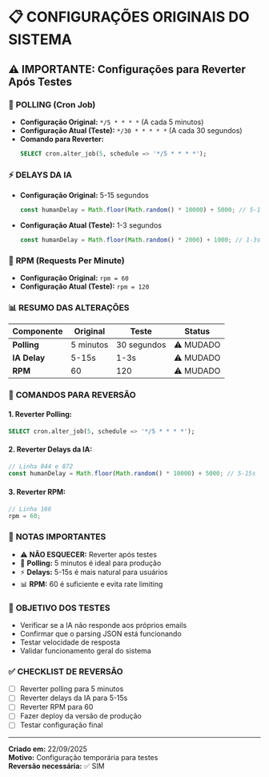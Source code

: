 # 📋 CONFIGURAÇÕES ORIGINAIS DO SISTEMA

## ⚠️ IMPORTANTE: Configurações para Reverter Após Testes

### 🔄 **POLLING (Cron Job)**
- **Configuração Original:** `*/5 * * * *` (A cada 5 minutos)
- **Configuração Atual (Teste):** `*/30 * * * * *` (A cada 30 segundos)
- **Comando para Reverter:**
  ```sql
  SELECT cron.alter_job(5, schedule => '*/5 * * * *');
  ```

### ⚡ **DELAYS DA IA**
- **Configuração Original:** 5-15 segundos
  ```typescript
  const humanDelay = Math.floor(Math.random() * 10000) + 5000; // 5-15s
  ```
- **Configuração Atual (Teste):** 1-3 segundos
  ```typescript
  const humanDelay = Math.floor(Math.random() * 2000) + 1000; // 1-3s
  ```

### 🚀 **RPM (Requests Per Minute)**
- **Configuração Original:** `rpm = 60`
- **Configuração Atual (Teste):** `rpm = 120`

### 📊 **RESUMO DAS ALTERAÇÕES**

| **Componente** | **Original** | **Teste** | **Status** |
|----------------|--------------|-----------|------------|
| **Polling** | 5 minutos | 30 segundos | ⚠️ MUDADO |
| **IA Delay** | 5-15s | 1-3s | ⚠️ MUDADO |
| **RPM** | 60 | 120 | ⚠️ MUDADO |

### 🔄 **COMANDOS PARA REVERSÃO**

#### 1. Reverter Polling:
```sql
SELECT cron.alter_job(5, schedule => '*/5 * * * *');
```

#### 2. Reverter Delays da IA:
```typescript
// Linha 844 e 872
const humanDelay = Math.floor(Math.random() * 10000) + 5000; // 5-15s
```

#### 3. Reverter RPM:
```typescript
// Linha 166
rpm = 60;
```

### 📝 **NOTAS IMPORTANTES**

- ⚠️ **NÃO ESQUECER:** Reverter após testes
- 🔄 **Polling:** 5 minutos é ideal para produção
- ⚡ **Delays:** 5-15s é mais natural para usuários
- 📊 **RPM:** 60 é suficiente e evita rate limiting

### 🎯 **OBJETIVO DOS TESTES**

- Verificar se a IA não responde aos próprios emails
- Confirmar que o parsing JSON está funcionando
- Testar velocidade de resposta
- Validar funcionamento geral do sistema

### ✅ **CHECKLIST DE REVERSÃO**

- [ ] Reverter polling para 5 minutos
- [ ] Reverter delays da IA para 5-15s
- [ ] Reverter RPM para 60
- [ ] Fazer deploy da versão de produção
- [ ] Testar configuração final

---
**Criado em:** 22/09/2025  
**Motivo:** Configuração temporária para testes  
**Reversão necessária:** ✅ SIM
